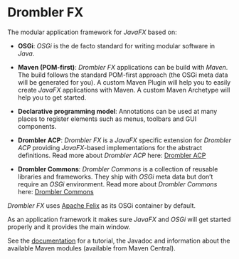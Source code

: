 Drombler FX
===========

The modular application framework for *JavaFX* based on:

 - **OSGi**: *OSGi* is the de facto standard for writing modular software in *Java*.

 - **Maven (POM-first)**: *Drombler FX* applications can be build with *Maven*. The build follows the standard POM-first approach (the OSGi meta data will be generated for you). A custom Maven Plugin will help you to easily create *JavaFX* applications with Maven. A custom Maven Archetype will help you to get started.

- **Declarative programming model**: Annotations can be used at many places to register elements such as menus, toolbars and GUI components.

- **Drombler ACP**: *Drombler FX* is a *JavaFX* specific extension for *Drombler ACP* providing *JavaFX*-based implementations for the abstract definitions. Read more about *Drombler ACP* here: [Drombler ACP](../drombler-acp)

- **Drombler Commons**: *Drombler Commons* is a collection of reusable libraries and frameworks. They ship with *OSGi* meta data but don’t require an *OSGi* environment. Read more about *Drombler Commons* here: [Drombler Commons](../drombler-commons)

*Drombler FX* uses [Apache Felix](http://felix.apache.org) as its OSGi container by default.

As an application framework it makes sure *JavaFX* and *OSGi* will get started properly and it provides the main window.

See the [documentation](http://www.drombler.org/drombler-fx) for a tutorial, the Javadoc and information about the available Maven modules (available from Maven Central).

